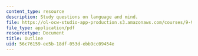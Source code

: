 ```yaml
---
content_type: resource
description: Study questions on language and mind.
file: https://ol-ocw-studio-app-production.s3.amazonaws.com/courses/9-98-language-and-mind-january-iap-2003/56c76159ee5b18df053debb9cc09454e_study_questions_1.pdf
file_type: application/pdf
resourcetype: Document
title: Outline
uid: 56c76159-ee5b-18df-053d-ebb9cc09454e
---
```

